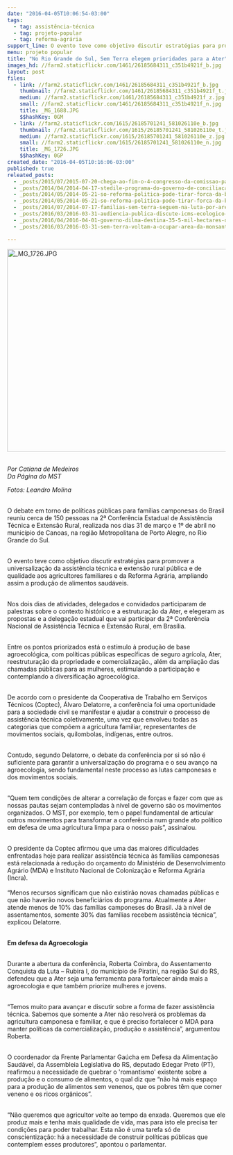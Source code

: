 ```yaml
---
date: "2016-04-05T10:06:54-03:00"
tags:
  - tag: assistência-técnica
  - tag: projeto-popular
  - tag: reforma-agrária
support_line: O evento teve como objetivo discutir estratégias para promover a universalização da assistência técnica e extensão rural pública e de qualidade aos agricultores familiares.
menu: projeto popular
title: "No Rio Grande do Sul, Sem Terra elegem prioridades para a Ater"
images_hd: //farm2.staticflickr.com/1461/26185684311_c351b4921f_b.jpg
layout: post
files:
  - link: //farm2.staticflickr.com/1461/26185684311_c351b4921f_b.jpg
    thumbnail: //farm2.staticflickr.com/1461/26185684311_c351b4921f_t.jpg
    medium: //farm2.staticflickr.com/1461/26185684311_c351b4921f_z.jpg
    small: //farm2.staticflickr.com/1461/26185684311_c351b4921f_n.jpg
    title: _MG_1688.JPG
    $$hashKey: 0GM
  - link: //farm2.staticflickr.com/1615/26185701241_581026110e_b.jpg
    thumbnail: //farm2.staticflickr.com/1615/26185701241_581026110e_t.jpg
    medium: //farm2.staticflickr.com/1615/26185701241_581026110e_z.jpg
    small: //farm2.staticflickr.com/1615/26185701241_581026110e_n.jpg
    title: _MG_1726.JPG
    $$hashKey: 0GP
created_date: "2016-04-05T10:16:06-03:00"
published: true
releated_posts:
  - _posts/2015/07/2015-07-20-chega-ao-fim-o-4-congresso-da-comissao-pastoral-da-terra.md
  - _posts/2014/04/2014-04-17-stedile-programa-do-governo-de-conciliacao-de-classes-bateu-no-teto.md
  - _posts/2014/05/2014-05-21-so-reforma-politica-pode-tirar-forca-da-bancada-ruralista-diz-gilberto-carvalho.md
  - _posts/2014/05/2014-05-21-so-reforma-politica-pode-tirar-forca-da-bancada-ruralista-diz-gilberto-carvalho.md-e
  - _posts/2014/07/2014-07-17-familias-sem-terra-seguem-na-luta-por-area-grilada-em-abelardo-luz.md
  - _posts/2016/03/2016-03-31-audiencia-publica-discute-icms-ecologico-em-assentamentos-no-parana.md
  - _posts/2016/04/2016-04-01-governo-dilma-destina-35-5-mil-hectares-de-terras-para-a-reforma-agraria.md
  - _posts/2016/03/2016-03-31-sem-terra-voltam-a-ocupar-area-da-monsanto-em-santa-catarina.md

---
```

<p><img alt="_MG_1726.JPG" height="467" src="//farm2.staticflickr.com/1615/26185701241_581026110e_b.jpg" width="700" /></p>

<p><br />
<em>Por&nbsp;Catiana de Medeiros<br />
Da P&aacute;gina do MST</em></p>

<p><em>Fotos: Leandro Molina</em></p>

<p><br />
O debate em torno de pol&iacute;ticas p&uacute;blicas para fam&iacute;lias camponesas do Brasil reuniu cerca de 150 pessoas na 2&ordf; Confer&ecirc;ncia Estadual de Assist&ecirc;ncia T&eacute;cnica e Extens&atilde;o Rural, realizada nos dias 31 de mar&ccedil;o e 1&ordm; de abril no munic&iacute;pio de Canoas, na regi&atilde;o Metropolitana de Porto Alegre, no Rio Grande do Sul.</p>

<p><br />
O evento teve como objetivo discutir estrat&eacute;gias para promover a universaliza&ccedil;&atilde;o da assist&ecirc;ncia t&eacute;cnica e extens&atilde;o rural p&uacute;blica e de qualidade aos agricultores familiares e da Reforma Agr&aacute;ria, ampliando assim a produ&ccedil;&atilde;o de alimentos saud&aacute;veis.</p>

<p><br />
Nos dois dias de atividades, delegados e convidados participaram de palestras sobre o contexto hist&oacute;rico e a estrutura&ccedil;&atilde;o da Ater, e elegeram as propostas e a delega&ccedil;&atilde;o estadual que vai participar da 2&ordf; Confer&ecirc;ncia Nacional de Assist&ecirc;ncia T&eacute;cnica e Extens&atilde;o Rural, em Bras&iacute;lia.</p>

<p><br />
Entre os pontos priorizados est&aacute; o est&iacute;mulo &agrave; produ&ccedil;&atilde;o de base agroecol&oacute;gica, com pol&iacute;ticas p&uacute;blicas espec&iacute;ficas de seguro agr&iacute;cola, Ater, reestrutura&ccedil;&atilde;o da propriedade e comercializa&ccedil;&atilde;o., al&eacute;m da amplia&ccedil;&atilde;o das chamadas p&uacute;blicas para as mulheres, estimulando a participa&ccedil;&atilde;o e contemplando a diversifica&ccedil;&atilde;o agroecol&oacute;gica.</p>

<p><br />
De acordo com o presidente da Cooperativa de Trabalho em Servi&ccedil;os T&eacute;cnicos (Coptec), &Aacute;lvaro Delatorre, a confer&ecirc;ncia foi uma oportunidade para a sociedade civil se manifestar e ajudar a construir o processo de assist&ecirc;ncia t&eacute;cnica coletivamente, uma vez que envolveu todas as categorias que comp&otilde;em a agricultura familiar, representantes de movimentos sociais, quilombolas, ind&iacute;genas, entre outros.</p>

<p><br />
Contudo, segundo Delatorre, o debate da confer&ecirc;ncia por si s&oacute; n&atilde;o &eacute; suficiente para garantir a universaliza&ccedil;&atilde;o do programa e o seu avan&ccedil;o na agroecologia, sendo fundamental neste processo as lutas camponesas e dos movimentos sociais.</p>

<p><br />
&ldquo;Quem tem condi&ccedil;&otilde;es de alterar a correla&ccedil;&atilde;o de for&ccedil;as e fazer com que as nossas pautas sejam contempladas &agrave; n&iacute;vel de governo s&atilde;o os movimentos organizados. O MST, por exemplo, tem o papel fundamental de articular outros movimentos para transformar a confer&ecirc;ncia num grande ato pol&iacute;tico em defesa de uma agricultura limpa para o nosso pa&iacute;s&rdquo;, assinalou.</p>

<p><br />
O presidente da Coptec afirmou que uma das maiores dificuldades enfrentadas hoje para realizar assist&ecirc;ncia t&eacute;cnica &agrave;s fam&iacute;lias camponesas est&aacute; relacionada &agrave; redu&ccedil;&atilde;o do or&ccedil;amento do Minist&eacute;rio de Desenvolvimento Agr&aacute;rio (MDA) e Instituto Nacional de Coloniza&ccedil;&atilde;o e Reforma Agr&aacute;ria (Incra).<br />
<br />
&ldquo;Menos recursos significam que n&atilde;o existir&atilde;o novas chamadas p&uacute;blicas e que n&atilde;o haver&atilde;o novos benefici&aacute;rios do programa. Atualmente a Ater atende menos de 10% das fam&iacute;lias camponeses do Brasil. J&aacute; &agrave; n&iacute;vel de assentamentos, somente 30% das fam&iacute;lias recebem assist&ecirc;ncia t&eacute;cnica&rdquo;, explicou Delatorre.</p>

<p><br />
<strong>Em defesa da Agroecologia</strong></p>

<p><br />
Durante a abertura da confer&ecirc;ncia, Roberta Coimbra, do Assentamento Conquista da Luta &ndash; Rubira I, do munic&iacute;pio de Piratini, na regi&atilde;o Sul do RS, defendeu que a Ater seja uma ferramenta para fortalecer ainda mais a agroecologia e que tamb&eacute;m priorize mulheres e jovens.</p>

<p><br />
&ldquo;Temos muito para avan&ccedil;ar e discutir sobre a forma de fazer assist&ecirc;ncia t&eacute;cnica. Sabemos que somente a Ater n&atilde;o resolver&aacute; os problemas da agricultura camponesa e familiar, e que &eacute; preciso fortalecer o MDA para manter pol&iacute;ticas da comercializa&ccedil;&atilde;o, produ&ccedil;&atilde;o e assist&ecirc;ncia&rdquo;, argumentou Roberta.</p>

<p><br />
O coordenador da Frente Parlamentar Ga&uacute;cha em Defesa da Alimenta&ccedil;&atilde;o Saud&aacute;vel, da Assembleia Legislativa do RS, deputado Edegar Preto (PT), reafirmou a necessidade de quebrar o &#39;romantismo&#39; existente sobre a produ&ccedil;&atilde;o e o consumo de alimentos, o qual diz que &ldquo;n&atilde;o h&aacute; mais espa&ccedil;o para a produ&ccedil;&atilde;o de alimentos sem venenos, que os pobres t&ecirc;m que comer veneno e os ricos org&acirc;nicos&rdquo;.</p>

<p><br />
&ldquo;N&atilde;o queremos que agricultor volte ao tempo da enxada. Queremos que ele produz mais e tenha mais qualidade de vida, mas para isto ele precisa ter condi&ccedil;&otilde;es para poder trabalhar. Esta n&atilde;o &eacute; uma tarefa s&oacute; de conscientiza&ccedil;&atilde;o: h&aacute; a necessidade de construir pol&iacute;ticas p&uacute;blicas que contemplem esses produtores&rdquo;, apontou o parlamentar.</p>

<p>&nbsp;</p>
